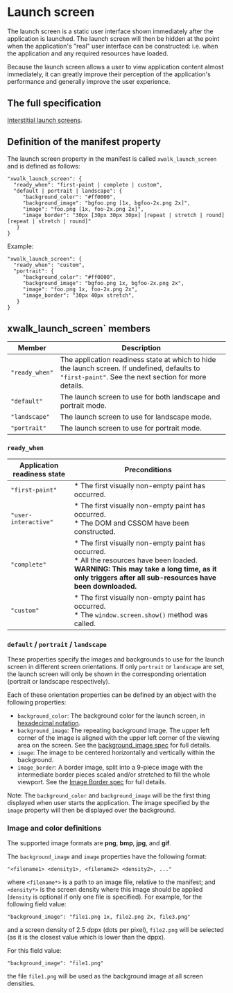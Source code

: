 # Launch screen

The launch screen is a static user interface shown immediately after the application is launched. The launch screen will then be hidden at the point when the application's "real" user interface can be constructed: i.e. when the application and any required resources have loaded.

Because the launch screen allows a user to view application content almost immediately, it can greatly improve their perception of the application's performance and generally improve the user experience.

## The full specification

[Interstitial launch screens](https://docs.google.com/a/intel.com/document/d/17PuNuHRTQuREUpaCvj-eEx7uYi2avd-VW-oaMXMpvwo/edit).

## Definition of the manifest property

The launch screen property in the manifest is called `xwalk_launch_screen` and is defined as follows:

    "xwalk_launch_screen": {
      "ready_when": "first-paint | complete | custom",
      "default | portrait | landscape": {
         "background_color": "#ff0000",
         "background_image": "bgfoo.png [1x, bgfoo-2x.png 2x]",
         "image": "foo.png [1x, foo-2x.png 2x]",
         "image_border": "30px [30px 30px 30px] [repeat | stretch | round] [repeat | stretch | round]"
       }
    }

Example:

    "xwalk_launch_screen": {
      "ready_when": "custom",
      "portrait": {
         "background_color": "#ff0000",
         "background_image": "bgfoo.png 1x, bgfoo-2x.png 2x",
         "image": "foo.png 1x, foo-2x.png 2x",
         "image_border": "30px 40px stretch",
       }
    }

## xwalk_launch_screen` members

|Member | Description|
|---|---|
|`"ready_when"` |  The application readiness state at which to hide the launch screen. If undefined, defaults to `"first-paint"`. See the next section for more details.|
|`"default"` | The launch screen to use for both landscape and portrait mode.|
|`"landscape"` | The launch screen to use for landscape mode.|
|`"portrait"` | The launch screen to use for portrait mode.|

### `ready_when`

Application readiness state | Preconditions
--- | ---
`"first-paint"` | * The first visually non-empty paint has occurred.
`"user-interactive"` | * The first visually non-empty paint has occurred.<br>* The DOM and CSSOM have been constructed.
`"complete"` | * The first visually non-empty paint has occurred. <br>* All the resources have been loaded.<br> **WARNING: This may take a long time, as it only triggers after all sub-resources have been downloaded.**
`"custom"` | * The first visually non-empty paint has occurred. <br>* The ```window.screen.show()``` method was called.

### `default` / `portrait` / `landscape`

These properties specify the images and backgrounds to use for the launch screen in different screen orientations. If only `portrait` or `landscape` are set, the launch screen will only be shown in the corresponding orientation (portrait or landscape respectively).

Each of these orientation properties can be defined by an object with the following properties:

* `background_color`: The background color for the launch screen, in [hexadecimal notation](http://www.w3.org/TR/css3-color/#rgb-color).
* `background_image`: The repeating background image. The upper left corner of the image is aligned with the upper left corner of the viewing area on the screen. See the [background_image spec](https://docs.google.com/a/intel.com/document/d/17PuNuHRTQuREUpaCvj-eEx7uYi2avd-VW-oaMXMpvwo/edit?pli=1#heading=h.p51ynj4nuqv7) for full details.
* `image`: The image to be centered horizontally and vertically within the background.
* `image_border`: A border image, split into a 9-piece image with the intermediate border pieces scaled and/or stretched to fill the whole viewport. See the [Image Border spec](https://docs.google.com/a/intel.com/document/d/17PuNuHRTQuREUpaCvj-eEx7uYi2avd-VW-oaMXMpvwo/edit?pli=1#heading=h.rq1ayw778vp6) for full details.

Note: The `background_color` and `background_image` will be the first thing displayed when user starts the application. The image specified by the `image` property will then be displayed over the background.

### Image and color definitions

The supported image formats are **png**, **bmp**, **jpg**, and **gif**.

The `background_image` and `image` properties have the following format:

    "<filename1> <density1>, <filename2> <density2>, ..."

where `<filename*>` is a path to an image file, relative to the manifest; and `<density*>` is the screen density where this image should be applied (`density` is optional if only one file is specified). For example, for the following field value:

    "background_image": "file1.png 1x, file2.png 2x, file3.png"

and a screen density of 2.5 dppx (dots per pixel), `file2.png` will be selected (as it is the closest value which is lower than the dppx).

For this field value:

    "background_image": "file1.png"

the file `file1.png` will be used as the background image at all screen densities.
